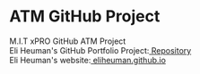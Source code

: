 # ATM GitHub Project
M.I.T xPRO GitHub ATM Project<br>
Eli Heuman's GitHub Portfolio Project:<a href="https://github.com/EliHeuman/atm"> Repository</a><br>
Eli Heuman's website:<a href=https://eliheuman.github.io> eliheuman.github.io</a>


